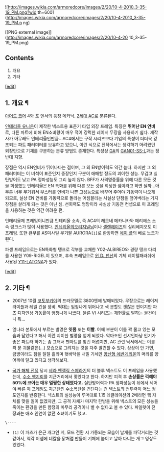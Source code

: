 ![http://images.wikia.com/armoredcore/images/2/20/10-4-2010_3-35-19_PM.png?wid
th=600](http://images.wikia.com/armoredcore/images/2/20/10-4-2010_3-35-19_PM.p
ng)

[[PNG external image]](http://images.wikia.com/armoredcore/images/2/20/10-4-20
10_3-35-19_PM.png)

## Contents

    

1. 개요 
2. 기타 

[[edit](http://rigvedawiki.net/r1/wiki.php/Y01-TELLUS?action=edit&section=1)]

## 1. 개요 ¶

[아머드 코어](%EC%95%84%EB%A8%B8%EB%93%9C%20%EC%BD%94%EC%96%B4.md) 4와 포 엔서의 등장
메카닉. [2세대 AC](%EC%95%84%EB%A8%B8%EB%93%9C%20%EC%BD%94%EC%96%B4%28%EA%B8%B0%EC%B2%B4%29.md)로 분류된다.

  

[인테리올 유니온](%EC%9D%B8%ED%85%8C%EB%A6%AC%EC%98%AC%20%EC%9C%A0%EB%8B%88%EC%98%A8.md)이 제작한 넥스트용 표준기 타입 외장 프레임. 특징은 **뛰어난 EN 연비**로, 다른 파트에 비해 EN소비량이 매우 적어 강력한
레이저 무장을 사용하기 쉽다. 제작사가 아무래도 인테리올인만큼...AC4에서는 구작 시리즈보다 기업의 특성이 더더욱 강조되는 파트 패러미터를
보유하고 있으니, 이런 식으로 전작에서는 생각하기 어려웠던 외장만으로 기체를 구분하는 분류 방법도 존재한다. 특성상
[GA](GA.md)의 [GAN01-SS-L](GAN01-SS-L.md)과는 정반대 지향.

  

장점은 역시 EN연비가 뛰어나다는 점이며, 그 외 EN방어력도 약간 높다. 하지만 그 외 패러미터는 이 녀석이 표준인지 중장인지 구분이
애매할 정도의 괴이한 성능. 무겁고 실탄방어도 낮고 PA 정파성능도 그리 높지 않다. BFF가 사격명중률을 위해 다른 모든 것을 희생했듯
인테리올은 EN 특화를 위해 다른 모든 것을 희생한 셈이라고 하면 될까...아무튼 너무 무거워서 부스터를 연비가 나쁜 고성능으로 바꾸어
주어야 기동력이 나오게 되므로, 실상 EN 연비를 기동력으로 돌리는 어셈블리는 사실상 단점을 덮어버리는 거지 장점을 살리게 되는 것은 아닌
셈. 선회력도 엉망이라 사실상 기동전 컨셉으로 이 프레임을 사용하는 것은 약간 어려운 편.

  

인테리올제 프레임이니만큼 인테리올 소속, 즉 AC4의 레오네 메카니카와 메리에스 소속 링크스가 많이 사용했다. [인테리올의오리지널님](Sir%20%EB%A7%88%EC%9A%B0%EB%A1%9C%EC%8A%A4%ED%81%AC.md)이나 [셀렌헤이즈](%EC%85%80%EB%A0%8C%20%ED%97%A4%EC%9D%B4%EC%A6%88.md)의 실리에지오도 이 프레임. 또한
완부를 AS미사일 무기팔 AURORA`[1]`로 환장하면 [에이 플](%EC%97%90%EC%9D%B4%20%ED%94%8C.md)의
베로 노크가 된다.

  

파생 프레임으로는 EN특화형 탱크로 각부를 교체한 Y02-ALBIREO와 경량 탱크 다리를 사용한 Y09-RIGEL이 있으며, 후속
프레임으로 [윈 D. 팬션](%EC%9C%88%20D.%20%ED%8C%AC%EC%85%98.md)의 기체 레이텔패러쉬에 사용된
[Y11-LATONA](Y11-LATONA.md)가 있다.

  

[[edit](http://rigvedawiki.net/r1/wiki.php/Y01-TELLUS?action=edit&section=2)]

## 2. 기타 ¶

  * 2007년 10월 [코토부키야](%EC%BD%94%ED%86%A0%EB%B6%80%ED%82%A4%EC%95%BC.md)의 프라모델로 3800엔에 발매되었다. 무장으로는 레이저 라이플과 레일 건을 장비. 떡대는 엄청나게 뛰어나고 색 분할도 괜찮은 편이지만 파츠 디자인상 가동률이 엄청나게 나쁘다. 물론 VI 시리즈는 재현률로 말하는 물건이니 뭐...  

  * 옆나라 본토에서 부르는 별명은 **잇몸** 또는 **이빨**. 어깨 부분이 이를 꽉 물고 있는 모습과 닮았다고 해서 이런 괴이한 별명을 얻게 되었다. 악마초인 선샤인마냥 인기가 좋은 파트라 하기는 좀 그래서 팬아트를 찾긴 어렵지만, AC 관련 낙서에서는 이를 꽉 문 괴물같은(...) 모습으로 그려지는 것을 자주 발견할 수 있다. 상상이 안 가면, 금방이라도 침을 질질 흘리며 혓바닥을 내밀 기세인 [양산형 에반게리온](%EC%96%91%EC%82%B0%ED%98%95%20%EC%97%90%EB%B0%98%EA%B2%8C%EB%A6%AC%EC%98%A8.md)의 머리를 양어깨에 달고 있다고 생각해보자.  

  * [국가 해체 전쟁](%EA%B5%AD%EA%B0%80%20%ED%95%B4%EC%B2%B4%20%EC%A0%84%EC%9F%81.md) 당시 [세라 엔젤릭 스메라기](%EC%84%B8%EB%9D%BC%20%EC%97%94%EC%A0%A4%EB%A6%AD%20%EC%8A%A4%EB%A9%94%EB%9D%BC%EA%B8%B0.md)의 더 블루 넥스트도 이 프레임을 사용했는데, [수소 핵지뢰](%EC%88%98%EC%86%8C%ED%8F%AD%ED%83%84.md)를 지근거리에서 맞았다고 한다. 하지만 피격 후 **손상률은 끽해야 50%에 코어는 매우 멀쩡한 상태였다고.** 실탄방어력과 PA 정파성능이 뒤에서 세어야 빠른 이 프레임도 지근탄인 수소폭탄을 견딘다는 건 넥스트의 전투력이 어느 정도인지를 반증한다. 넥스트의 실성능이 루머대로 1.15 레귤레이션의 2배라면 핵 자체를 맞을 일이 없겠지만, 그 공격 자체가 마지막 한방을 위해 넥스트의 모든 성능을 죽이는 환경을 만든 함정의 마무리 공격이니 별 수 없다고 볼 수 있다. 파일럿이 전장과는 애초 인연이 없던 소녀이기도 했고.  
  
  

`\----`

  * `[1]` 이 파츠가 은근 개그인 게, 모드 전환 시 가동되는 모습이 날개를 파닥거리는 것 같아서, 역각 어셈에 데칼을 닭처럼 만들어 기체에 붙이고 날아 다니는 개그 영상도 있었다.


